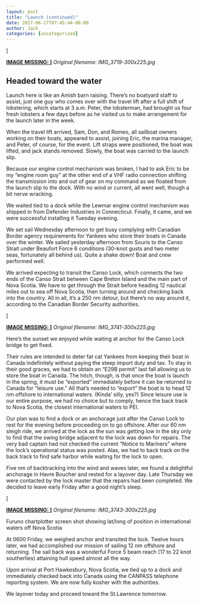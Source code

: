 ```yaml
---
layout: post
title: "Launch (continued)"
date: 2017-06-17T07:45:44-06:00
author: Jack
categories: [uncategorized]
---
```


[<!-- IMAGE PLACEHOLDER
Original URL: http://windleblo.com/wp-content/uploads/2017/06/IMG_3719-300x225.jpg
Filename: IMG_3719-300x225.jpg
Date path: 2017/06/IMG_3719-300x225.jpg
Caption: ](/wp-content/uploads/2017/06/IMG_3719.jpg)
Instructions: Replace this comment with actual image upload
-->

**[IMAGE MISSING: ](/wp-content/uploads/2017/06/IMG_3719.jpg)]**
*Original filename: IMG_3719-300x225.jpg*

## Headed toward the water

Launch here is like an Amish barn raising. There’s no boatyard staff to assist, just one guy who comes over with the travel lift after a full shift of lobstering, which starts at 3 a.m. Peter, the lobsterman, had brought us four fresh lobsters a few days before as he visited us to make arrangement for the launch later in the week.

When the travel lift arrived, Sam, Don, and Romeo, all sailboat owners working on their boats, appeared to assist, joining Eric, the marina manager, and Peter, of course, for the event. Lift straps were positioned, the boat was lifted, and jack stands removed. Slowly, the boat was carried to the launch slip.

Because our engine control mechanism was broken, I had to ask Eric to be my “engine room guy” at the other end of a VHF radio connection shifting the transmission into and out of gear on my command as we floated from the launch slip to the dock. With no wind or current, all went well, though a bit nerve wracking.

We waited tied to a dock while the Lewmar engine control mechanism was shipped in from Defender Industries in Connecticut. Finally, it came, and we were successful installing it Tuesday evening.

We set sail Wednesday afternoon to get busy complying with Canadian Border agency requirements for Yankees who store their boats in Canada over the winter. We sailed yesterday afternoon from Souris to the Canso Strait under Beaufort Force 6 conditions (30-knot gusts and two meter seas, fortunately all behind us). Quite a shake down! Boat and crew performed well.

We arrived expecting to transit the Canso Lock, which connects the two ends of the Canso Strait between Cape Breton Island and the main part of Nova Scotia. We have to get through the Strait before heading 12 nautical miles out to sea off Nova Scotia, then turning around and checking back into the country. All in all, it’s a 250 nm detour, but there’s no way around it, according to the Canadian Border Security authorities.

[<!-- IMAGE PLACEHOLDER
Original URL: http://windleblo.com/wp-content/uploads/2017/06/IMG_3741-300x225.jpg
Filename: IMG_3741-300x225.jpg
Date path: 2017/06/IMG_3741-300x225.jpg
Caption: ](/wp-content/uploads/2017/06/IMG_3741.jpg)
Instructions: Replace this comment with actual image upload
-->

**[IMAGE MISSING: ](/wp-content/uploads/2017/06/IMG_3741.jpg)]**
*Original filename: IMG_3741-300x225.jpg*

Here’s the sunset we enjoyed while waiting at anchor for the Canso Lock bridge to get fixed.

Their rules are intended to deter fat cat Yankees from keeping their boat in Canada indefinitely without paying the steep import duty and tax. To stay in their good graces, we had to obtain an “E29B permit” last fall allowing us to store the boat in Canada. The hitch, though, is that once the boat is launch in the spring, it must be “exported” immediately before it can be returned to Canada for “leisure use.” All that’s needed to “export” the boat is to head 12 nm offshore to international waters. (Kinda’ silly, yes?) Since leisure use is our entire purpose, we had no choice but to comply, hence the back track to Nova Scotia, the closest international waters to PEI.

Our plan was to find a dock or an anchorage just after the Canso Lock to rest for the evening before proceeding on to go offshore. After our 60 nm sleigh ride, we arrived at the lock as the sun was getting low in the sky only to find that the swing bridge adjacent to the lock was down for repairs. The very bad captain had not checked the current “Notice to Mariners” where the lock’s operational status was posted. Alas, we had to back track on the back track to find safe harbor while waiting for the lock to open.

Five nm of backtracking into the wind and waves later, we found a delightful anchorage in Havre Boucher and rested for a layover day. Late Thursday we were contacted by the lock master that the repairs had been completed. We decided to leave early Friday after a good night’s sleep.

[<!-- IMAGE PLACEHOLDER
Original URL: http://windleblo.com/wp-content/uploads/2017/06/IMG_3743-300x225.jpg
Filename: IMG_3743-300x225.jpg
Date path: 2017/06/IMG_3743-300x225.jpg
Caption: ](/wp-content/uploads/2017/06/IMG_3743.jpg)
Instructions: Replace this comment with actual image upload
-->

**[IMAGE MISSING: ](/wp-content/uploads/2017/06/IMG_3743.jpg)]**
*Original filename: IMG_3743-300x225.jpg*

Furuno chartplotter screen shot showing lat/long of position in international waters off Nova Scotia

At 0600 Friday, we weighed anchor and transited the lock. Twelve hours later, we had accomplished our mission of sailing 12 nm offshore and returning. The sail back was a wonderful Force 5 beam reach (17 to 22 knot southerlies) attaining hull speed almost all the way.

Upon arrival at Port Hawkesbury, Nova Scotia, we tied up to a dock and immediately checked back into Canada using the CANPASS telephone reporting system. We are now fully kosher with the authorities.

We layover today and proceed toward the St.Lawrence tomorrow.